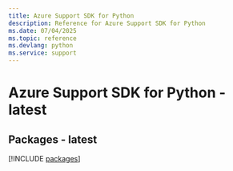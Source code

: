 ```yaml
---
title: Azure Support SDK for Python
description: Reference for Azure Support SDK for Python
ms.date: 07/04/2025
ms.topic: reference
ms.devlang: python
ms.service: support
---
```

# Azure Support SDK for Python - latest
## Packages - latest
[!INCLUDE [packages](support-index.md)]